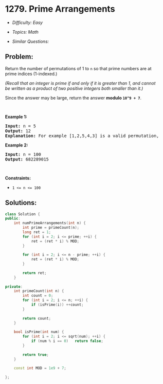 # 1279. Prime Arrangements

* *Difficulty: Easy*

* *Topics: Math*

* *Similar Questions:*

## Problem:

<p>Return the number of permutations of 1 to <code>n</code> so that prime numbers are at prime indices (1-indexed.)</p>

<p><em>(Recall that an integer&nbsp;is prime if and only if it is greater than 1, and cannot be written as a product of two positive integers&nbsp;both smaller than it.)</em></p>

<p>Since the answer may be large, return the answer <strong>modulo <code>10^9 + 7</code></strong>.</p>

<p>&nbsp;</p>
<p><strong>Example 1:</strong></p>

<pre>
<strong>Input:</strong> n = 5
<strong>Output:</strong> 12
<strong>Explanation:</strong> For example [1,2,5,4,3] is a valid permutation, but [5,2,3,4,1] is not because the prime number 5 is at index 1.
</pre>

<p><strong>Example 2:</strong></p>

<pre>
<strong>Input:</strong> n = 100
<strong>Output:</strong> 682289015
</pre>

<p>&nbsp;</p>
<p><strong>Constraints:</strong></p>

<ul>
	<li><code>1 &lt;= n &lt;= 100</code></li>
</ul>

## Solutions:

```c++
class Solution {
public:
    int numPrimeArrangements(int n) {
        int prime = primeCount(n);
        long ret = 1;
        for (int i = 2; i <= prime; ++i) {
            ret = (ret * i) % MOD;
        }
        
        for (int i = 2; i <= n - prime; ++i) {
            ret = (ret * i) % MOD;
        }
        
        return ret;
    }
    
private:
    int primeCount(int n) {
        int count = 0;
        for (int i = 2; i <= n; ++i) {
            if (isPrime(i)) ++count;
        }
        
        return count;
    }
    
    bool isPrime(int num) {
        for (int i = 2; i <= sqrt(num); ++i) {
            if (num % i == 0)   return false;
        }
        
        return true;
    }
    
    const int MOD = 1e9 + 7;
    
};
```
